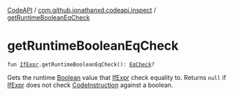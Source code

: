 [CodeAPI](../index.md) / [com.github.jonathanxd.codeapi.inspect](index.md) / [getRuntimeBooleanEqCheck](.)

# getRuntimeBooleanEqCheck

`fun `[`IfExpr`](../com.github.jonathanxd.codeapi.base/-if-expr/index.md)`.getRuntimeBooleanEqCheck(): `[`EqCheck`](-eq-check/index.md)`?`

Gets the runtime [Boolean](https://kotlinlang.org/api/latest/jvm/stdlib/kotlin/-boolean/index.html) value that [IfExpr](../com.github.jonathanxd.codeapi.base/-if-expr/index.md) check equality to. Returns `null` if [IfExpr](../com.github.jonathanxd.codeapi.base/-if-expr/index.md) does not check
[CodeInstruction](../com.github.jonathanxd.codeapi/-code-instruction.md) against a boolean.

